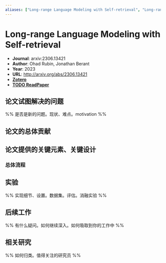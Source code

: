 ```yaml
---
aliases: ["Long-range Language Modeling with Self-retrieval", "Long-range Language Modeling with Self-retrieval, 2023"]
---
```

# Long-range Language Modeling with Self-retrieval

- **Journal**: arxiv:2306.13421
- **Author**: Ohad Rubin, Jonathan Berant
- **Year**: 2023
- **URL**: http://arxiv.org/abs/2306.13421
- [**Zotero**](zotero://select/items/@2023LongrangeLanguageModelingRubin)
- [**TODO ReadPaper**](https://readpaper.com/...)

## 论文试图解决的问题

%% 是否是新的问题。现状、难点。motivation %%

## 论文的总体贡献

## 论文提供的关键元素、关键设计

### 总体流程

## 实验

%% 实现细节、设置。数据集。评估。消融实验 %%

## 后续工作

%% 有什么疑问。如何继续深入。如何吸取到你的工作中 %%

## 相关研究

%% 如何归类。值得关注的研究员 %%
